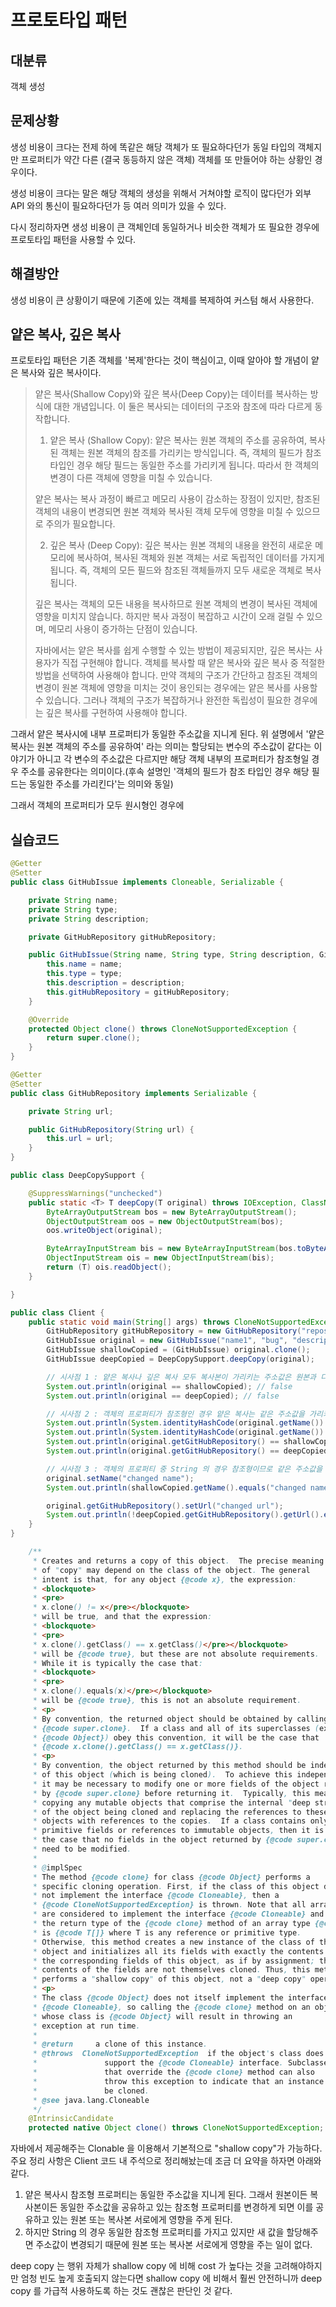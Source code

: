 # 프로토타입 패턴

## 대분류

객체 생성



## 문제상황

생성 비용이 크다는 전제 하에 똑같은 해당 객체가 또 필요하다던가 동일 타입의 객체지만 프로퍼티가 약간 다른 (결국 동등하지 않은 객체) 객체를 또 만들어야 하는 상황인 경우이다.

생성 비용이 크다는 말은 해당 객체의 생성을 위해서 거쳐야할 로직이 많다던가 외부 API 와의 통신이 필요하다던가 등 여러 의미가 있을 수 있다.

다시 정리하자면 생성 비용이 큰 객체인데 동일하거나 비슷한 객체가 또 필요한 경우에 프로토타입 패턴을 사용할 수 있다.



## 해결방안

생성 비용이 큰 상황이기 때문에 기존에 있는 객체를 복제하여 커스텀 해서 사용한다.



## 얕은 복사, 깊은 복사

프로토타입 패턴은 기존 객체를 '복제'한다는 것이 핵심이고, 이때 알아야 할 개념이 얕은 복사와 깊은 복사이다.

> 얕은 복사(Shallow Copy)와 깊은 복사(Deep Copy)는 데이터를 복사하는 방식에 대한 개념입니다. 이 둘은 복사되는 데이터의 구조와 참조에 따라 다르게 동작합니다.
>
> 1. 얕은 복사 (Shallow Copy): 얕은 복사는 원본 객체의 주소를 공유하여, 복사된 객체는 원본 객체의 참조를 가리키는 방식입니다. 즉, 객체의 필드가 참조 타입인 경우 해당 필드는 동일한 주소를 가리키게 됩니다. 따라서 한 객체의 변경이 다른 객체에 영향을 미칠 수 있습니다.
>
> 얕은 복사는 복사 과정이 빠르고 메모리 사용이 감소하는 장점이 있지만, 참조된 객체의 내용이 변경되면 원본 객체와 복사된 객체 모두에 영향을 미칠 수 있으므로 주의가 필요합니다.
>
> 2. 깊은 복사 (Deep Copy): 깊은 복사는 원본 객체의 내용을 완전히 새로운 메모리에 복사하여, 복사된 객체와 원본 객체는 서로 독립적인 데이터를 가지게 됩니다. 즉, 객체의 모든 필드와 참조된 객체들까지 모두 새로운 객체로 복사됩니다.
>
> 깊은 복사는 객체의 모든 내용을 복사하므로 원본 객체의 변경이 복사된 객체에 영향을 미치지 않습니다. 하지만 복사 과정이 복잡하고 시간이 오래 걸릴 수 있으며, 메모리 사용이 증가하는 단점이 있습니다.
>
> 자바에서는 얕은 복사를 쉽게 수행할 수 있는 방법이 제공되지만, 깊은 복사는 사용자가 직접 구현해야 합니다. 객체를 복사할 때 얕은 복사와 깊은 복사 중 적절한 방법을 선택하여 사용해야 합니다. 만약 객체의 구조가 간단하고 참조된 객체의 변경이 원본 객체에 영향을 미치는 것이 용인되는 경우에는 얕은 복사를 사용할 수 있습니다. 그러나 객체의 구조가 복잡하거나 완전한 독립성이 필요한 경우에는 깊은 복사를 구현하여 사용해야 합니다.

그래서 얕은 복사시에 내부 프로퍼티가 동일한 주소값을 지니게 된다. 위 설명에서 '얕은 복사는 원본 객체의 주소를 공유하여' 라는 의미는 할당되는 변수의 주소값이 같다는 이야기가 아니고 각 변수의 주소값은 다르지만 해당 객체 내부의 프로퍼티가 참조형일 경우 주소를 공유한다는 의미이다.(후속 설명인 '객체의 필드가 참조 타입인 경우 해당 필드는 동일한 주소를 가리킨다'는 의미와 동일)

그래서 객체의 프로퍼티가 모두 원시형인 경우에&#x20;



## 실습코드

```java
@Getter
@Setter
public class GitHubIssue implements Cloneable, Serializable {

    private String name;
    private String type;
    private String description;

    private GitHubRepository gitHubRepository;

    public GitHubIssue(String name, String type, String description, GitHubRepository gitHubRepository) {
        this.name = name;
        this.type = type;
        this.description = description;
        this.gitHubRepository = gitHubRepository;
    }

    @Override
    protected Object clone() throws CloneNotSupportedException {
        return super.clone();
    }
}

```

```java
@Getter
@Setter
public class GitHubRepository implements Serializable {

    private String url;

    public GitHubRepository(String url) {
        this.url = url;
    }
}
```

```java
public class DeepCopySupport {

    @SuppressWarnings("unchecked")
    public static <T> T deepCopy(T original) throws IOException, ClassNotFoundException, IOException {
        ByteArrayOutputStream bos = new ByteArrayOutputStream();
        ObjectOutputStream oos = new ObjectOutputStream(bos);
        oos.writeObject(original);

        ByteArrayInputStream bis = new ByteArrayInputStream(bos.toByteArray());
        ObjectInputStream ois = new ObjectInputStream(bis);
        return (T) ois.readObject();
    }

}
```

```java
public class Client {
    public static void main(String[] args) throws CloneNotSupportedException, IOException, ClassNotFoundException {
        GitHubRepository gitHubRepository = new GitHubRepository("repository url 1");
        GitHubIssue original = new GitHubIssue("name1", "bug", "description1", gitHubRepository);
        GitHubIssue shallowCopied = (GitHubIssue) original.clone();
        GitHubIssue deepCopied = DeepCopySupport.deepCopy(original);

        // 시사점 1 : 얕은 복사나 깊은 복사 모두 복사본이 가리키는 주소값은 원본과 다르다
        System.out.println(original == shallowCopied); // false
        System.out.println(original == deepCopied); // false

        // 시사점 2 : 객체의 프로퍼티가 참조형인 경우 얕은 복사는 같은 주소값을 가리키며, 깊은 복사의 경우 다른 주소값을 가리킨다(완전히 새로 만들었기 때문)
        System.out.println(System.identityHashCode(original.getName()) == System.identityHashCode(shallowCopied.getName())); // true
        System.out.println(System.identityHashCode(original.getName()) == System.identityHashCode(deepCopied.getName())); // false
        System.out.println(original.getGitHubRepository() == shallowCopied.getGitHubRepository()); // true
        System.out.println(original.getGitHubRepository() == deepCopied.getGitHubRepository()); // false

        // 시사점 3 : 객체의 프로퍼티 중 String 의 경우 참조형이므로 같은 주소값을 가지지만 새로 할당해주면 새로운 주소값을 가리키게 되기 때문에 원본 값 변경시 복사본에 영향이 없다.
        original.setName("changed name");
        System.out.println(shallowCopied.getName().equals("changed name")); // false (set 하면서 완전히 다른 주소값의 객체가 original 에 할당되었기 때문에 복제본에 영향 없음)

        original.getGitHubRepository().setUrl("changed url");
        System.out.println(!deepCopied.getGitHubRepository().getUrl().equals("changed url")); // true (딥카피 했기에 원래 GitHubRepository 자체가 원본과 복제본이 달랐던 것이라 영향이 없음)
    }
}
```

```java
    /**
     * Creates and returns a copy of this object.  The precise meaning
     * of "copy" may depend on the class of the object. The general
     * intent is that, for any object {@code x}, the expression:
     * <blockquote>
     * <pre>
     * x.clone() != x</pre></blockquote>
     * will be true, and that the expression:
     * <blockquote>
     * <pre>
     * x.clone().getClass() == x.getClass()</pre></blockquote>
     * will be {@code true}, but these are not absolute requirements.
     * While it is typically the case that:
     * <blockquote>
     * <pre>
     * x.clone().equals(x)</pre></blockquote>
     * will be {@code true}, this is not an absolute requirement.
     * <p>
     * By convention, the returned object should be obtained by calling
     * {@code super.clone}.  If a class and all of its superclasses (except
     * {@code Object}) obey this convention, it will be the case that
     * {@code x.clone().getClass() == x.getClass()}.
     * <p>
     * By convention, the object returned by this method should be independent
     * of this object (which is being cloned).  To achieve this independence,
     * it may be necessary to modify one or more fields of the object returned
     * by {@code super.clone} before returning it.  Typically, this means
     * copying any mutable objects that comprise the internal "deep structure"
     * of the object being cloned and replacing the references to these
     * objects with references to the copies.  If a class contains only
     * primitive fields or references to immutable objects, then it is usually
     * the case that no fields in the object returned by {@code super.clone}
     * need to be modified.
     *
     * @implSpec
     * The method {@code clone} for class {@code Object} performs a
     * specific cloning operation. First, if the class of this object does
     * not implement the interface {@code Cloneable}, then a
     * {@code CloneNotSupportedException} is thrown. Note that all arrays
     * are considered to implement the interface {@code Cloneable} and that
     * the return type of the {@code clone} method of an array type {@code T[]}
     * is {@code T[]} where T is any reference or primitive type.
     * Otherwise, this method creates a new instance of the class of this
     * object and initializes all its fields with exactly the contents of
     * the corresponding fields of this object, as if by assignment; the
     * contents of the fields are not themselves cloned. Thus, this method
     * performs a "shallow copy" of this object, not a "deep copy" operation.
     * <p>
     * The class {@code Object} does not itself implement the interface
     * {@code Cloneable}, so calling the {@code clone} method on an object
     * whose class is {@code Object} will result in throwing an
     * exception at run time.
     *
     * @return     a clone of this instance.
     * @throws  CloneNotSupportedException  if the object's class does not
     *               support the {@code Cloneable} interface. Subclasses
     *               that override the {@code clone} method can also
     *               throw this exception to indicate that an instance cannot
     *               be cloned.
     * @see java.lang.Cloneable
     */
    @IntrinsicCandidate
    protected native Object clone() throws CloneNotSupportedException;
```

자바에서 제공해주는 Clonable 을 이용해서 기본적으로 "shallow copy"가 가능하다. 주요 정리 사항은 Client 코드 내 주석으로 정리해놨는데 조금 더 요약을 하자면 아래와 같다.

1. 얕은 복사시 참조형 프로퍼티는 동일한 주소값을 지니게 된다. 그래서 원본이든 복사본이든 동일한 주소값을 공유하고 있는 참조형 프로퍼티를 변경하게 되면 이를 공유하고 있는 원본 또는 복사본 서로에게 영향을 주게 된다.
2. 하지만 String 의 경우 동일한 참조형 프로퍼티를 가지고 있지만 새 값을 할당해주면 주소값이 변경되기 때문에 원본 또는 복사본 서로에게 영향을 주는 일이 없다.

deep copy 는 행위 자체가 shallow copy 에 비해 cost 가 높다는 것을 고려해야하지만 엄청 빈도 높게 호출되지 않는다면 shallow copy 에 비해서 훨씬 안전하니까 deep copy 를 가급적 사용하도록 하는 것도 괜찮은 판단인 것 같다.
